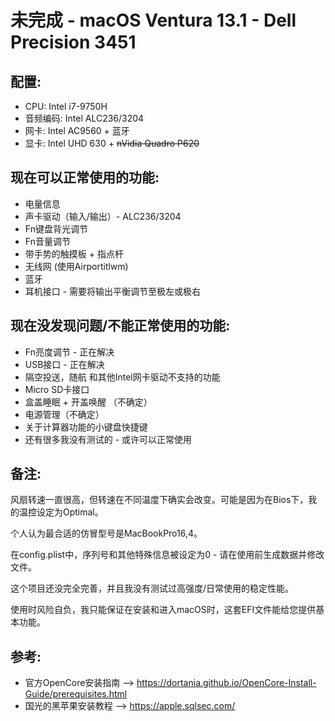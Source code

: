 # __未完成__ - macOS Ventura 13.1 - Dell Precision 3451

## 配置:

- CPU: Intel i7-9750H
- 音频编码: Intel ALC236/3204
- 网卡: Intel AC9560 + 蓝牙
- 显卡: Intel UHD 630 + ~~nVidia Quadro P620~~

## 现在可以正常使用的功能:

- 电量信息
- 声卡驱动（输入/输出）- ALC236/3204
- Fn键盘背光调节
- Fn音量调节
- 带手势的触摸板 + 指点杆
- 无线网 (使用Airportitlwm)
- 蓝牙
- 耳机接口 - 需要将输出平衡调节至极左或极右

## 现在没发现问题/不能正常使用的功能:

- Fn亮度调节 - 正在解决
- USB接口 - 正在解决
- 隔空投送，随航 和其他Intel网卡驱动不支持的功能
- Micro SD卡接口
- 盒盖睡眠 + 开盖唤醒 （不确定）
- 电源管理（不确定）
- 关于计算器功能的小键盘快捷键
- 还有很多我没有测试的 - 或许可以正常使用

## 备注:

风扇转速一直很高，但转速在不同温度下确实会改变。可能是因为在Bios下，我的温控设定为Optimal。

个人认为最合适的仿冒型号是MacBookPro16,4。

在config.plist中，序列号和其他特殊信息被设定为0 - 请在使用前生成数据并修改文件。

这个项目还没完全完善，并且我没有测试过高强度/日常使用的稳定性能。

使用时风险自负，我只能保证在安装和进入macOS时，这套EFI文件能给您提供基本功能。


## 参考:

- 官方OpenCore安装指南 --> https://dortania.github.io/OpenCore-Install-Guide/prerequisites.html
- 国光的黑苹果安装教程 --> https://apple.sqlsec.com/
